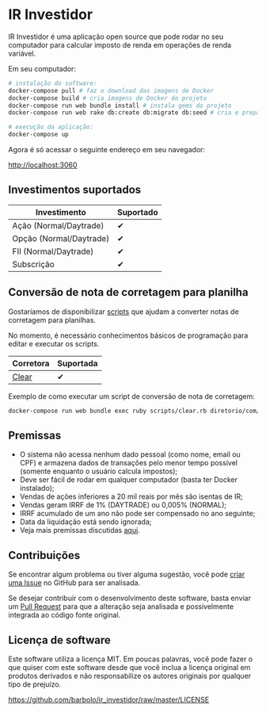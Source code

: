 # IR Investidor

IR Investidor é uma aplicação open source que pode rodar no seu computador para
calcular imposto de renda em operações de renda variável.

Em seu computador:

```bash
# instalação do software:
docker-compose pull # faz o download das imagens de Docker
docker-compose build # cria imagens de Docker do projeto
docker-compose run web bundle install # instala gems do projeto
docker-compose run web rake db:create db:migrate db:seed # cria e prepara o banco de dados

# execução da aplicação:
docker-compose up
```

Agora é só acessar o seguinte endereço em seu navegador:

[http://localhost:3060](http://localhost:3060/)


## Investimentos suportados

| Investimento            | Suportado |
|-------------------------|-----------|
| Ação (Normal/Daytrade)  | &#10004;  |
| Opção (Normal/Daytrade) | &#10004;  |
| FII (Normal/Daytrade)   | &#10004;  |
| Subscrição              | &#10004;  |


## Conversão de nota de corretagem para planilha

Gostaríamos de disponibilizar [scripts](scripts/) que ajudam a converter notas
de corretagem para planilhas.

No momento, é necessário conhecimentos básicos de programação para editar e
executar os scripts.

| Corretora                 | Suportada |
|---------------------------|-----------|
| [Clear](scripts/clear.rb) | &#10004;  |


Exemplo de como executar um script de conversão de nota de corretagem:

```bash
docker-compose run web bundle exec ruby scripts/clear.rb diretorio/com/pdfs/de/notas/de/corretagem/da/clear/
```

## Premissas

- O sistema não acessa nenhum dado pessoal (como nome, email ou CPF) e armazena
  dados de transações pelo menor tempo possível (somente enquanto o usuário
  calcula impostos);
- Deve ser fácil de rodar em qualquer computador (basta ter Docker instalado);
- Vendas de ações inferiores a 20 mil reais por mês são isentas de IR;
- Vendas geram IRRF de 1% (DAYTRADE) ou 0,005% (NORMAL);
- IRRF acumulado de um ano não pode ser compensado no ano seguinte;
- Data da liquidação está sendo ignorada;
- Veja mais premissas discutidas [aqui](https://github.com/barbolo/ir_investidor/wiki/Decis%C3%B5es-que-consideramos-para-calcular-Imposto-de-Renda).

## Contribuições

Se encontrar algum problema ou tiver alguma sugestão, você pode
[criar uma Issue](https://github.com/barbolo/ir_investidor/issues/new) no GitHub
para ser analisada.

Se desejar contribuir com o desenvolvimento deste software, basta enviar um
[Pull Request](https://github.com/barbolo/ir_investidor/pulls) para que a
alteração seja analisada e possivelmente integrada ao código fonte original.


## Licença de software

Este software utiliza a licença MIT. Em poucas palavras, você pode fazer o que
quiser com este software desde que você inclua a licença original em produtos
derivados e não responsabilize os autores originais por qualquer tipo de
prejuízo.

https://github.com/barbolo/ir_investidor/raw/master/LICENSE
